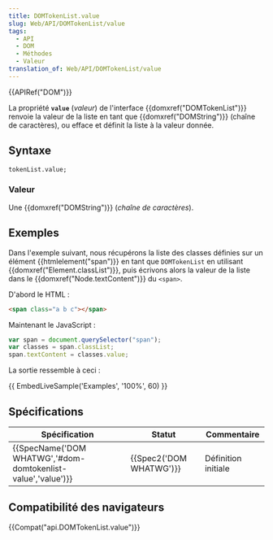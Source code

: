```yaml
---
title: DOMTokenList.value
slug: Web/API/DOMTokenList/value
tags:
  - API
  - DOM
  - Méthodes
  - Valeur
translation_of: Web/API/DOMTokenList/value
---
```

{{APIRef("DOM")}}

La propriété **`value`** (_valeur_) de l'interface {{domxref("DOMTokenList")}} renvoie la valeur de la liste en tant que {{domxref("DOMString")}} (chaîne de caractères), ou efface et définit la liste à la valeur donnée.

## Syntaxe

    tokenList.value;

### Valeur

Une {{domxref("DOMString")}} (_chaîne de caractères_).

## Exemples

Dans l'exemple suivant, nous récupérons la liste des classes définies sur un élément {{htmlelement("span")}} en tant que `DOMTokenList` en utilisant {{domxref("Element.classList")}}, puis écrivons alors la valeur de la liste dans le {{domxref("Node.textContent")}} du `<span>`.

D'abord le HTML :

```html
<span class="a b c"></span>
```

Maintenant le JavaScript :

```js
var span = document.querySelector("span");
var classes = span.classList;
span.textContent = classes.value;
```

La sortie ressemble à ceci :

{{ EmbedLiveSample('Examples', '100%', 60) }}

## Spécifications

| Spécification                                                                    | Statut                           | Commentaire         |
| -------------------------------------------------------------------------------- | -------------------------------- | ------------------- |
| {{SpecName('DOM WHATWG','#dom-domtokenlist-value','value')}} | {{Spec2('DOM WHATWG')}} | Définition initiale |

## Compatibilité des navigateurs

{{Compat("api.DOMTokenList.value")}}
